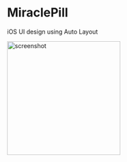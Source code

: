 # MiraclePill
iOS UI design using Auto Layout

<img width="265" alt="screenshot" src="https://user-images.githubusercontent.com/25490907/33699034-707a1f3a-dac5-11e7-97dc-16f4e358f829.png">
